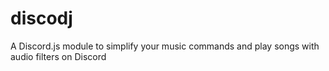 # discodj
A Discord.js module to simplify your music commands and play songs with audio filters on Discord
